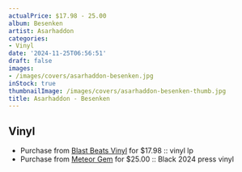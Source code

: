 ```yaml
---
actualPrice: $17.98 - 25.00
album: Besenken
artist: Asarhaddon
categories:
- Vinyl
date: '2024-11-25T06:56:51'
draft: false
images:
- /images/covers/asarhaddon-besenken.jpg
inStock: true
thumbnailImage: /images/covers/asarhaddon-besenken-thumb.jpg
title: Asarhaddon - Besenken
---
```


## Vinyl
* Purchase from [Blast Beats Vinyl](https://blastbeatsvinyl.com/products/asarhaddon-besenken-vinyl-lp) for $17.98 :: vinyl lp
* Purchase from [Meteor Gem](https://meteor-gem.com/products/asarhaddon-besenken-lp) for $25.00 :: Black 2024 press vinyl
